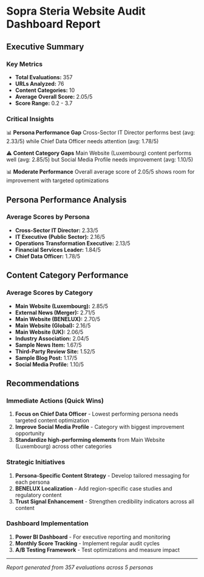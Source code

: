 # Sopra Steria Website Audit Dashboard Report

## Executive Summary

### Key Metrics
- **Total Evaluations:** 357
- **URLs Analyzed:** 76
- **Content Categories:** 10
- **Average Overall Score:** 2.05/5
- **Score Range:** 0.2 - 3.7

### Critical Insights

📊 **Persona Performance Gap**
Cross-Sector IT Director performs best (avg: 2.33/5) while Chief Data Officer needs attention (avg: 1.78/5)

⚠️ **Content Category Gaps**
Main Website (Luxembourg) content performs well (avg: 2.85/5) but Social Media Profile needs improvement (avg: 1.10/5)

📊 **Moderate Performance**
Overall average score of 2.05/5 shows room for improvement with targeted optimizations

## Persona Performance Analysis

### Average Scores by Persona
- **Cross-Sector IT Director:** 2.33/5
- **IT Executive (Public Sector):** 2.16/5
- **Operations Transformation Executive:** 2.13/5
- **Financial Services Leader:** 1.84/5
- **Chief Data Officer:** 1.78/5

## Content Category Performance

### Average Scores by Category
- **Main Website (Luxembourg):** 2.85/5
- **External News (Merger):** 2.71/5
- **Main Website (BENELUX):** 2.70/5
- **Main Website (Global):** 2.16/5
- **Main Website (UK):** 2.06/5
- **Industry Association:** 2.04/5
- **Sample News Item:** 1.67/5
- **Third-Party Review Site:** 1.52/5
- **Sample Blog Post:** 1.17/5
- **Social Media Profile:** 1.10/5

## Recommendations

### Immediate Actions (Quick Wins)
1. **Focus on Chief Data Officer** - Lowest performing persona needs targeted content optimization
2. **Improve Social Media Profile** - Category with biggest improvement opportunity
3. **Standardize high-performing elements** from Main Website (Luxembourg) across other categories

### Strategic Initiatives
1. **Persona-Specific Content Strategy** - Develop tailored messaging for each persona
2. **BENELUX Localization** - Add region-specific case studies and regulatory content
3. **Trust Signal Enhancement** - Strengthen credibility indicators across all content

### Dashboard Implementation
1. **Power BI Dashboard** - For executive reporting and monitoring
2. **Monthly Score Tracking** - Implement regular audit cycles
3. **A/B Testing Framework** - Test optimizations and measure impact

---
*Report generated from 357 evaluations across 5 personas*

